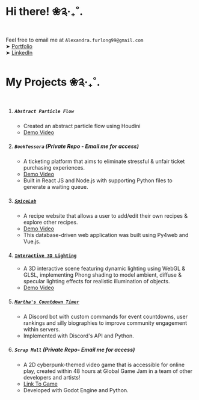 # Hi there! ❀༉‧₊˚.
<!--
**alexandra-furlong/Alexandra-Furlong** is a ✨ _special_ ✨ repository because its `README.md` (this file) appears on your GitHub profile.

Here are some ideas to get you started:

- 🔭 I’m currently working on ...
- 🌱 I’m currently learning ...
- 👯 I’m looking to collaborate on ...
- 🤔 I’m looking for help with ...
- 💬 Ask me about ...
- 📫 How to reach me: ...
- 😄 Pronouns: ...
- ⚡ Fun fact: ...
-->
Feel free to email me at `Alexandra.furlong99@gmail.com` \
 ➤ [Portfolio](https://alexandra-furlong.github.io/public/index.html) \
 ➤ [LinkedIn](https://www.linkedin.com/in/alex-furlong-360813120/) 

# My Projects ❀༉‧₊˚.
1. ##### `Abstract Particle Flow`
   - Created an abstract particle flow using Houdini
   - [Demo Video]()
2. ##### `BookTessera` (Private Repo - Email me for access)
   - A ticketing platform that aims to eliminate stressful & unfair ticket purchasing experiences.
   - [Demo Video](https://drive.google.com/file/d/14bPCz4vJZHSB_YPJI67C0TcU6sLctUjq/view)
   - Built in React JS and Node.js with supporting Python files to generate a waiting queue.
3. ##### [`SpiceLab`](https://github.com/alexandra-furlong/spicelab)
   - A recipe website that allows a user to add/edit their own recipes & explore other recipes.
   - [Demo Video](https://drive.google.com/file/d/1iR8HjL91tStQN2VBJ8Qu16wwXVwDPs42/view?usp=sharing)
   - This database-driven web application was built using Py4web and Vue.js.
4. #### [`Interactive 3D Lighting`](https://github.com/alexandra-furlong/Interactive-3D-Lighting-Demo)
   - A 3D interactive scene featuring dynamic lighting using WebGL & GLSL, implementing Phong shading to model ambient, diffuse & specular lighting effects for realistic illumination of objects.
   - [Demo Video](https://youtu.be/Ab0Q3V7JYPc)
4. ##### [`Martha's Countdown Timer`](https://github.com/alexandra-furlong/Martha-s-Countdown-Timer)
   - A Discord bot with custom commands for event countdowns, user rankings and silly biographies to improve community engagement within servers.
   - Implemented with Discord's API and Python.
5. ##### `Scrap Mall` (Private Repo- Email me for access)
   - A 2D cyberpunk-themed video game that is accessible for online play, created within 48 hours at Global Game Jam in a team of other developers and artists!
   - [Link To Game](https://revthegame.itch.io/scrap-mall)
   - Developed with Godot Engine and Python.
